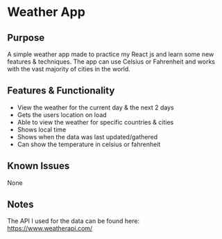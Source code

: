 # Weather App
## Purpose

A simple weather app made to practice my React js and learn some new features &amp; techniques. The app can use Celsius or Fahrenheit and works with the vast majority of cities in the world.

## Features & Functionality
 - View the weather for the current day & the next 2 days
 - Gets the users location on load
 - Able to view the weather for specific countries & cities
 - Shows local time
 - Shows when the data was last updated/gathered
 - Can show the temperature in celsius or fahrenheit

## Known Issues
None

## Notes
The API I used for the data can be found here: https://www.weatherapi.com/
